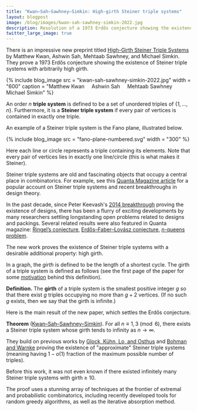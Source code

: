 ```yaml
---
title: "Kwan–Sah–Sawhney–Simkin: High-girth Steiner triple systems"
layout: blogpost
image: /blog/images/kwan-sah-sawhney-simkin-2022.jpg
description: Resolution of a 1973 Erdős conjecture showing the existence of Steiner triple systems with arbitrarily high girth.
twitter_large_image: true
---
```


There is an impressive new preprint titled [High-Girth Steiner Triple Systems](https://arxiv.org/abs/2201.04554) by Matthew Kwan, Ashwin Sah, Mehtaab Sawhney, and Michael Simkin.
They prove a 1973 Erdős conjecture showing the existence of Steiner triple systems with arbitrarily high girth.

{% include blog_image
    src = "kwan-sah-sawhney-simkin-2022.jpg"
    width = "600"
    caption = "Matthew Kwan &nbsp;&nbsp;&nbsp; Ashwin Sah &nbsp;&nbsp;&nbsp; Mehtaab Sawhney &nbsp;&nbsp;&nbsp; Michael Simkin"
%}

An order _n_ **triple system** is defined to be a set of unordered triples of $\{1, \dots, n\}$. 
Furthermore, it is a **Steiner triple system** if every pair of vertices is contained in exactly one triple.

An example of a Steiner triple system is the Fano plane, illustrated below.

{% include blog_image
    src = "fano-plane-numbered.svg"
    width = "300"
%}

Here each line or circle represents a triple containing its elements. Note that every pair of vertices lies in exactly one line/circle (this is what makes it Steiner).

<!-- We can explicitly list the triples as follows:

```
123
1  45
1    67
 2 4 6
 2  5 7
  34  7
  3 56
``` -->

Steiner triple systems are old and fascinating objects that occupy a central place in combinatorics. For example, see this [Quanta Magazine article](https://www.quantamagazine.org/150-year-old-math-design-problem-solved-20150609/) for a popular account on Steiner triple systems and recent breakthroughs in design theory.

In the past decade, since Peter Keevash's [2014 breakthrough](https://arxiv.org/abs/1401.3665) proving the existence of designs, there has been a flurry of exciting developments by many researchers settling longstanding open problems related to designs and packings. Several related results were also featured in Quanta magazine:
[Ringel’s conjecture](https://www.quantamagazine.org/mathematicians-prove-ringels-graph-theory-conjecture-20200219/),
[Erdős–Faber–Lovász conjecture](https://www.quantamagazine.org/mathematicians-settle-erdos-coloring-conjecture-20210405/),
[_n_-queens problem](https://www.quantamagazine.org/mathematician-answers-chess-problem-about-attacking-queens-20210921/).

The new work proves the existence of Steiner triple systems with a desirable additional property: high girth.

In a graph, the *girth* is defined to be the length of a shortest cycle. The girth of a triple system is defined as follows (see the first page of the paper for some [motivation](https://arxiv.org/pdf/2201.04554.pdf) behind this definition).

**Definition.** The **girth** of a triple system is the smallest positive integer *g* so that there exist *g* triples occupying no more than $g+2$ vertices. (If no such *g* exists, then we say that the girth is infinite.)

Here is the main result of the new paper, which settles the Erdős conjecture.

**Theorem** ([Kwan–Sah–Sawhney–Simkin](https://arxiv.org/abs/2201.04554)). For all $n \equiv 1,3 \pmod{6}$, there exists a Steiner triple system whose girth tends to infinity as $n \to \infty$.

They build on previous works by
[Glock, Kühn, Lo, and Osthus](https://arxiv.org/abs/1802.04227)
and
[Bohman and Warnke](https://arxiv.org/abs/1808.01065)
proving the existence of "approximate" Steiner triple systems (meaning having $1-o(1)$ fraction of the maximum possible number of triples).

Before this work, it was not even known if there existed infinitely many Steiner triple systems with girth ≥ 10.

The proof uses a stunning array of techniques at the frontier  of extremal and probabilistic combinatorics, including recently developed tools for random greedy algorithms, as well as the iterative absorption method.